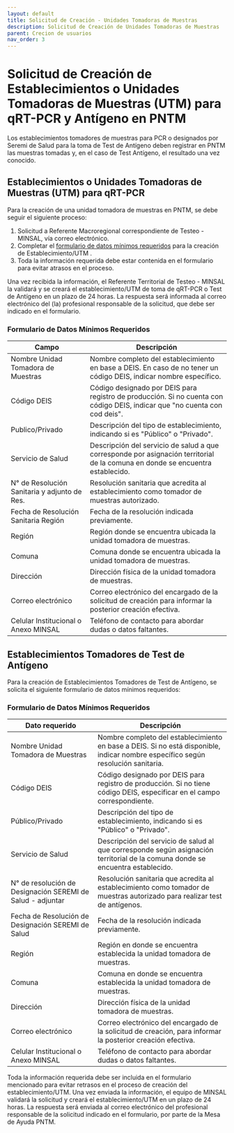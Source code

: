 ```yaml
---
layout: default
title: Solicitud de Creación - Unidades Tomadoras de Muestras
description: Solicitud de Creación de Unidades Tomadoras de Muestras
parent: Crecion de usuarios
nav_order: 3
---
```


# Solicitud de Creación de Establecimientos o Unidades Tomadoras de Muestras (UTM) para qRT-PCR y Antígeno en PNTM

Los establecimientos tomadores de muestras para PCR o designados por Seremi de Salud para la toma de Test de Antígeno deben registrar en PNTM las muestras tomadas y, en el caso de Test Antígeno, el resultado una vez conocido.

## Establecimientos o Unidades Tomadoras de Muestras (UTM) para qRT-PCR

Para la creación de una unidad tomadora de muestras en PNTM, se debe seguir el siguiente proceso:

1.  Solicitud a Referente Macroregional correspondiente de Testeo - MINSAL, vía correo electrónico.
2.  Completar el [formulario de datos mínimos requeridos](/page5_creacion_usuarios_utm.md#formulario-de-datos-mínimos-requeridos) para la creación de Establecimiento/UTM .
3.  Toda la información requerida debe estar contenida en el formulario para evitar atrasos en el proceso.

Una vez recibida la información, el Referente Territorial de Testeo - MINSAL la validará y se creará el establecimiento/UTM de toma de qRT-PCR o Test de Antígeno en un plazo de 24 horas. La respuesta será informada al correo electrónico del (la) profesional responsable de la solicitud, que debe ser indicado en el formulario.

### Formulario de Datos Mínimos Requeridos

| Campo                                                                   | Descripción                                                                                                                    |
|-------------------------------------------------------------------------|--------------------------------------------------------------------------------------------------------------------------------|
| Nombre Unidad Tomadora de Muestras                                      | Nombre completo del establecimiento en base a DEIS. En caso de no tener un código DEIS, indicar nombre específico.             |
| Código DEIS                                                             | Código designado por DEIS para registro de producción. Si no cuenta con código DEIS, indicar que "no cuenta con cod deis".     |
| Publico/Privado                                                         | Descripción del tipo de establecimiento, indicando si es "Público" o "Privado".                                                |
| Servicio de Salud                                                       | Descripción del servicio de salud a que corresponde por asignación territorial de la comuna en donde se encuentra establecido. |
| N° de Resolución Sanitaria y adjunto de Res.                            | Resolución sanitaria que acredita al establecimiento como tomador de muestras autorizado.                                      |
| Fecha de Resolución Sanitaria Región                                    | Fecha de la resolución indicada previamente.                                                                                   |
| Región  | Región donde se encuentra ubicada la unidad tomadora de muestras.                                                              |
| Comuna  | Comuna donde se encuentra ubicada la unidad tomadora de muestras.                                                              |
| Dirección                                                               | Dirección física de la unidad tomadora de muestras.                                                                            |
| Correo electrónico                                                      | Correo electrónico del encargado de la solicitud de creación para informar la posterior creación efectiva.                     |
| Celular Institucional o Anexo MINSAL                                    | Teléfono de contacto para abordar dudas o datos faltantes.                                                                     |

## Establecimientos Tomadores de Test de Antígeno

Para la creación de Establecimientos Tomadores de Test de Antígeno, se solicita el siguiente formulario de datos mínimos requeridos:

### Formulario de Datos Mínimos Requeridos

| Dato requerido                                             | Descripción                                                                                                                      |
|------------------------------------------------------------|----------------------------------------------------------------------------------------------------------------------------------|
| Nombre Unidad Tomadora de Muestras                         | Nombre completo del establecimiento en base a DEIS. Si no está disponible, indicar nombre específico según resolución sanitaria. |
| Código DEIS                                                | Código designado por DEIS para registro de producción. Si no tiene código DEIS, especificar en el campo correspondiente.         |
| Público/Privado                                            | Descripción del tipo de establecimiento, indicando si es "Público" o "Privado".                                                  |
| Servicio de Salud                                          | Descripción del servicio de salud al que corresponde según asignación territorial de la comuna donde se encuentra establecido.   |
| N° de resolución de Designación SEREMI de Salud - adjuntar | Resolución sanitaria que acredita al establecimiento como tomador de muestras autorizado para realizar test de antígenos.        |
| Fecha de Resolución de Designación SEREMI de Salud         | Fecha de la resolución indicada previamente.                                                                                     |
| Región                                                     | Región en donde se encuentra establecida la unidad tomadora de muestras.                                                         |
| Comuna                                                     | Comuna en donde se encuentra establecida la unidad tomadora de muestras.                                                         |
| Dirección                                                  | Dirección física de la unidad tomadora de muestras.                                                                              |
| Correo electrónico                                         | Correo electrónico del encargado de la solicitud de creación, para informar la posterior creación efectiva.                      |
| Celular Institucional o Anexo MINSAL                       | Teléfono de contacto para abordar dudas o datos faltantes.                                                                       |

Toda la información requerida debe ser incluida en el formulario mencionado para evitar retrasos en el proceso de creación del establecimiento/UTM. Una vez enviada la información, el equipo de MINSAL validará la solicitud y creará el establecimiento/UTM en un plazo de 24 horas. La respuesta será enviada al correo electrónico del profesional responsable de la solicitud indicado en el formulario, por parte de la Mesa de Ayuda PNTM.

